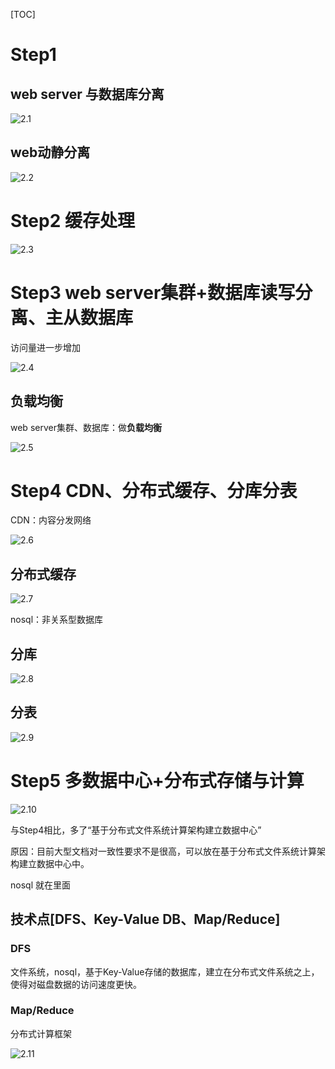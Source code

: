[TOC]

# Step1 

## web server 与数据库分离

![2.1](/home/erfenjiao/learn/大并发服务器架构/截图/P2/2.1.png)

## web动静分离

![2.2](/home/erfenjiao/learn/大并发服务器架构/截图/P2/2.2.png)

# Step2 缓存处理

![2.3](/home/erfenjiao/learn/大并发服务器架构/截图/P2/2.3.png)



# Step3 web server集群+数据库读写分离、主从数据库

访问量进一步增加

![2.4](/home/erfenjiao/learn/大并发服务器架构/截图/P2/2.4.png)

## 负载均衡

web server集群、数据库：做**负载均衡**

![2.5](/home/erfenjiao/learn/大并发服务器架构/截图/P2/2.5.png)



# Step4 CDN、分布式缓存、分库分表

CDN：内容分发网络

![2.6](/home/erfenjiao/learn/大并发服务器架构/截图/P2/2.6.png)

## 分布式缓存

![2.7](/home/erfenjiao/learn/大并发服务器架构/截图/P2/2.7.png)

nosql：非关系型数据库

## 分库

![2.8](/home/erfenjiao/learn/大并发服务器架构/截图/P2/2.8.png)

## 分表

![2.9](/home/erfenjiao/learn/大并发服务器架构/截图/P2/2.9.png)



# Step5 多数据中心+分布式存储与计算

![2.10](/home/erfenjiao/learn/大并发服务器架构/截图/P2/2.10.png)

与Step4相比，多了“基于分布式文件系统计算架构建立数据中心”

原因：目前大型文档对一致性要求不是很高，可以放在基于分布式文件系统计算架构建立数据中心中。

nosql 就在里面

## 技术点[DFS、Key-Value DB、Map/Reduce]

### DFS

文件系统，nosql，基于Key-Value存储的数据库，建立在分布式文件系统之上，使得对磁盘数据的访问速度更快。

### Map/Reduce

分布式计算框架

![2.11](/home/erfenjiao/learn/大并发服务器架构/截图/P2/2.11.png)





















